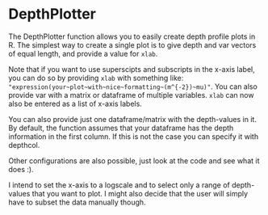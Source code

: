# DepthPlotter

The DepthPlotter function allows you to easily create depth profile plots in R. 
The simplest way to create a single plot is to give depth and var vectors of equal length, and provide a value for `xlab`. 

Note that if you want to use superscipts and subscripts in the x-axis label, you can do so by providing `xlab` with something like: `"expression(your~plot~with~nice~formatting~(m^{-2})~mu)"`.
You can also provide var with a matrix or dataframe of multiple variables. `xlab` can now also be entered as a list of x-axis labels.

You can also provide just one dataframe/matrix with the depth-values in it. By default, the function assumes that your dataframe has the depth information in the first column. If this is not the case you can specify it with depthcol. 

Other configurations are also possible, just look at the code and see what it does :).

I intend to set the x-axis to a logscale and to select only a range of depth-values that you want to plot. I might also decide that the user will simply have to subset the data manually though.
